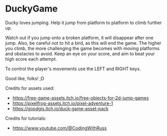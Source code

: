 # DuckyGame

Ducky loves jumping. Help it jump from platform to platform to climb further up.

Watch out if you jump onto a broken platform, it will disappear after one jump. Also, be careful not to hit a bird, as this will end the game. The higher you climb, the more challenging the game becomes with moving platforms and obstacles to avoid. Keep an eye on your score, and aim to beat your high score each attempt.

To control the player's movements use the LEFT and RIGHT keys.

Good like, folks! ;D



Credits for assets used:
- https://free-game-assets.itch.io/free-objects-for-2d-jump-games
- https://pixelfrog-assets.itch.io/pixel-adventure-1
- https://goodgis.itch.io/duck-game-asset-pack

Credits for tutorials:
- https://www.youtube.com/@CodingWithRuss
